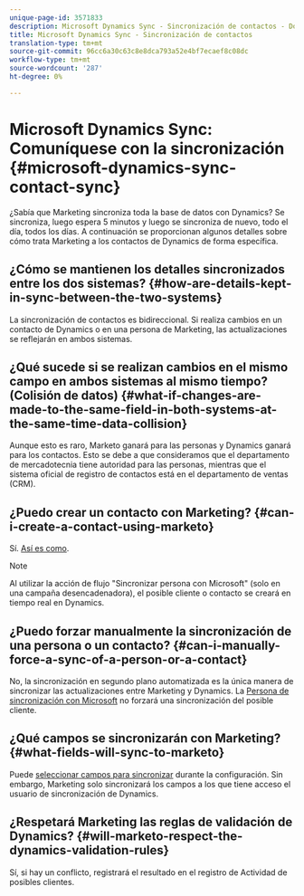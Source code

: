 ```yaml
---
unique-page-id: 3571833
description: Microsoft Dynamics Sync - Sincronización de contactos - Documentos de marketing - Documentación del producto
title: Microsoft Dynamics Sync - Sincronización de contactos
translation-type: tm+mt
source-git-commit: 96cc6a30c63c8e8dca793a52e4bf7ecaef8c08dc
workflow-type: tm+mt
source-wordcount: '287'
ht-degree: 0%

---
```



# Microsoft Dynamics Sync: Comuníquese con la sincronización {#microsoft-dynamics-sync-contact-sync}

¿Sabía que Marketing sincroniza toda la base de datos con Dynamics? Se sincroniza, luego espera 5 minutos y luego se sincroniza de nuevo, todo el día, todos los días. A continuación se proporcionan algunos detalles sobre cómo trata Marketing a los contactos de Dynamics de forma específica.

## ¿Cómo se mantienen los detalles sincronizados entre los dos sistemas? {#how-are-details-kept-in-sync-between-the-two-systems}

La sincronización de contactos es bidireccional. Si realiza cambios en un contacto de Dynamics o en una persona de Marketing, las actualizaciones se reflejarán en ambos sistemas.

## ¿Qué sucede si se realizan cambios en el mismo campo en ambos sistemas al mismo tiempo? (Colisión de datos) {#what-if-changes-are-made-to-the-same-field-in-both-systems-at-the-same-time-data-collision}

Aunque esto es raro, Marketo ganará para las personas y Dynamics ganará para los contactos. Esto se debe a que consideramos que el departamento de mercadotecnia tiene autoridad para las personas, mientras que el sistema oficial de registro de contactos está en el departamento de ventas (CRM).

## ¿Puedo crear un contacto con Marketing? {#can-i-create-a-contact-using-marketo}

Sí. [Así es como](microsoft-dynamics-sync-lead-sync/create-a-contact-in-microsoft-dynamics.md).

>[!NOTE]
>
>Al utilizar la acción de flujo &quot;Sincronizar persona con Microsoft&quot; (solo en una campaña desencadenadora), el posible cliente o contacto se creará en tiempo real en Dynamics.

## ¿Puedo forzar manualmente la sincronización de una persona o un contacto? {#can-i-manually-force-a-sync-of-a-person-or-a-contact}

No, la sincronización en segundo plano automatizada es la única manera de sincronizar las actualizaciones entre Marketing y Dynamics. La [Persona de sincronización con Microsoft](../../../../product-docs/core-marketo-concepts/smart-campaigns/microsoft-dynamics-flow-actions/sync-person-to-microsoft.md) no forzará una sincronización del posible cliente.

## ¿Qué campos se sincronizarán con Marketing? {#what-fields-will-sync-to-marketo}

Puede [seleccionar campos para sincronizar](https://docs.marketo.com/pages/viewpage.action?pageId=3571830#Step3of3:ConnectMicrosoftDynamicswithMarketo(Online)-SelectFieldstoSync) durante la configuración. Sin embargo, Marketing solo sincronizará los campos a los que tiene acceso el usuario de sincronización de Dynamics.

## ¿Respetará Marketing las reglas de validación de Dynamics? {#will-marketo-respect-the-dynamics-validation-rules}

Sí, si hay un conflicto, registrará el resultado en el registro de Actividad de posibles clientes.
